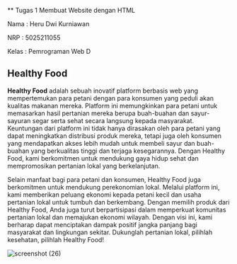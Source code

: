 ** Tugas 1 Membuat Website dengan HTML

Nama : Heru Dwi Kurniawan

NRP : 5025211055

Kelas : Pemrograman Web D


## Healthy Food
**Healthy Food** adalah sebuah inovatif platform berbasis web yang mempertemukan para petani dengan para konsumen yang peduli akan kualitas makanan mereka. Platform ini memungkinkan para petani untuk memasarkan hasil pertanian mereka berupa buah-buahan dan sayur-sayuran segar serta sehat secara langsung kepada masyarakat. Keuntungan dari platform ini tidak hanya dirasakan oleh para petani yang dapat meningkatkan distribusi produk mereka, tetapi juga oleh konsumen yang mendapatkan akses lebih mudah untuk membeli sayur dan buah-buahan yang berkualitas tinggi dan terjaga kesegarannya. Dengan Healthy Food, kami berkomitmen untuk mendukung gaya hidup sehat dan mempromosikan pertanian lokal yang berkelanjutan.

Selain manfaat bagi para petani dan konsumen, Healthy Food juga berkomitmen untuk mendukung perekonomian lokal. Melalui platform ini, kami memberikan peluang ekonomi kepada petani kecil dan usaha pertanian lokal untuk tumbuh dan berkembang. Dengan memilih produk dari Healthy Food, Anda juga turut berpartisipasi dalam memperkuat komunitas pertanian lokal dan memajukan ekonomi wilayah. Dengan visi ini, kami berharap dapat menciptakan dampak positif jangka panjang bagi masyarakat dan lingkungan sekitar. Dukunglah pertanian lokal, pilihlah kesehatan, pilihlah Healthy Food!

![screenshot (26)](https://github.com/tlithaee/tugas1-PWEB/assets/93961310/5809d774-594b-4a6b-ae2b-3991a2a9dc20)
